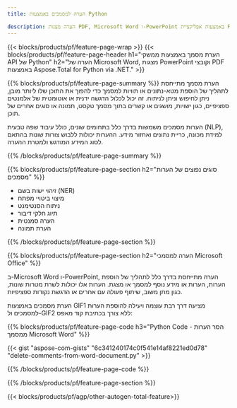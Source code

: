 ```yaml
---
title: הערה למסמכים באמצעות Python 

description: הערה מצגות PDF, Microsoft Word ו-PowerPoint באמצעות אפליקציית Python שלך.  נקה הערה בקלות.
---
```


{{< blocks/products/pf/feature-page-wrap >}}
{{< blocks/products/pf/feature-page-header h1="הערת מסמך באמצעות ממשקי API של Python" h2="הערה של Microsoft Word, מצגות PowerPoint וקובצי PDF באמצעות Aspose.Total for Python via .NET." >}}

{{% blocks/products/pf/feature-page-summary %}}
הערת מסמך מתייחסת לתהליך של הוספת מטא-נתונים או תוויות למסמך כדי להפוך את התוכן שלו ליותר מובן, ניתן לחיפוש וניתן לניתוח. זה יכול לכלול הדגשה ידנית או אוטומטית של אלמנטים ספציפיים, כגון ישויות, מושגים או קשרים בתוך מסמך טקסט, תמונה או סוגים אחרים של תוכן.<br />

הערות מסמכים משמשות בדרך כלל בתחומים שונים, כולל עיבוד שפה טבעית (NLP), למידת מכונה, כריית נתונים ואחזור מידע.  ההערות יכולות ללבוש צורות שונות בהתאם לסוג המידע המודגש ולמטרת ההערה.

{{% /blocks/products/pf/feature-page-summary  %}}

{{% blocks/products/pf/feature-page-section  h2="סוגים נפוצים של הערות מסמכים" %}}

- זיהוי ישות בשם (NER)
- מיצוי ביטויי מפתח
- ניתוח הסנטימנט
- תיוג חלקי דיבור
- הערה סמנטית
- הערת תמונה

{{% /blocks/products/pf/feature-page-section %}}

{{% blocks/products/pf/feature-page-section  h2="הערה למסמכי Microsoft Office" %}}


ב-Microsoft Word ו-PowerPoint, הערה מתייחסת בדרך כלל לתהליך של הוספת הערות, הערות או מידע נוסף למסמך או מצגת.  הערות אלו יכולות לשרת מטרות שונות, כגון מתן משוב, שיתוף פעולה עם אחרים או הדגשת נקודות ספציפיות.   <br />

הערת מסמכים באמצעות GIF1 מציעה דרך רבת עוצמה ויעילה להוספת הערות למסמכים ול-GIF2 ללא צורך בכתיבת קוד מאפס:<br />

{{% blocks/products/pf/feature-page-code h3="Python Code - הסר הערות ממסמך Microsoft Word" %}}

{{< gist "aspose-com-gists" "6c341240174c0f541e14af8221ed0d78" "delete-comments-from-word-document.py" >}}

{{% /blocks/products/pf/feature-page-code  %}}

{{% /blocks/products/pf/feature-page-section %}}

{{< blocks/products/pf/agp/other-autogen-total-feature>}}